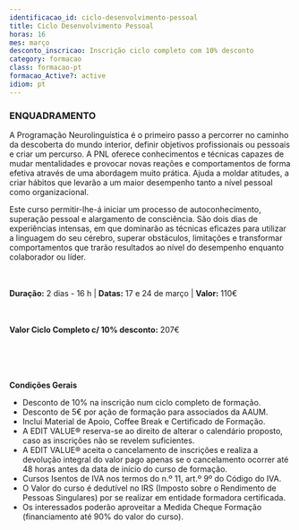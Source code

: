 ```yaml
---
identificacao_id: ciclo-desenvolvimento-pessoal
title: Ciclo Desenvolvimento Pessoal
horas: 16
mes: março
desconto_inscricao: Inscrição ciclo completo com 10% desconto
category: formacao
class: formacao-pt
formacao_Active?: active
idiom: pt
---
```


### **ENQUADRAMENTO**

A Programação Neurolinguística é o primeiro passo a percorrer no caminho da descoberta do mundo interior, definir objetivos profissionais ou pessoais e criar um percurso. A PNL oferece conhecimentos e técnicas capazes de mudar mentalidades e provocar novas reações e comportamentos de forma efetiva através de uma abordagem muito prática. Ajuda a moldar atitudes, a criar hábitos que levarão a um maior desempenho tanto a nível pessoal como organizacional.

Este curso permitir-lhe-á iniciar um processo de autoconhecimento, superação pessoal e alargamento de consciência. São dois dias de experiências intensas, em que dominarão as técnicas eficazes para utilizar a linguagem do seu cérebro, superar obstáculos, limitações e transformar comportamentos que trarão resultados ao nível do desempenho enquanto colaborador ou líder.<br><br><br>

 
 
**Duração:** 2 dias - 16 h | **Datas:** 17 e 24 de março | **Valor:** 110€<br><br><br>

 

**Valor Ciclo Completo c/ 10% desconto:** 207€<br><br><br><br><br>

 

 

**Condições Gerais**

+ Desconto de 10% na inscrição num ciclo completo de formação.
+ Desconto de 5€ por ação de formação para associados da AAUM.
+ Inclui Material de Apoio, Coffee Break e Certificado de Formação.
+ A EDIT VALUE® reserva-se ao direito de alterar o calendário proposto, caso as inscrições não se revelem suficientes.
+ A EDIT VALUE® aceita o cancelamento de inscrições e realiza a devolução integral do valor pago apenas se o cancelamento ocorrer até 48 horas antes da data de início do curso de formação.
+ Cursos Isentos de IVA nos termos do n.º 11, art.º 9º do Código do IVA.
+ O Valor do curso é dedutível no IRS (Imposto sobre o Rendimento de Pessoas Singulares) por se realizar em entidade formadora certificada.
+ Os interessados poderão aproveitar a Medida Cheque Formação (financiamento até 90% do valor do curso).